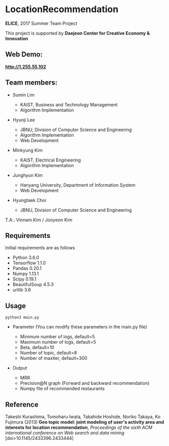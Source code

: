 # LocationRecommendation

__ELICE__, 2017 Summer Team Project

This project is supported by __Daejeon Center for Creative Economy & Innovation__

## Web Demo:
__http://1.255.55.102__

## Team members:

* Sumin Lim 
  * KAIST, Business and Technology Management
  * Algorithm Implementation

* Hyunji Lee 
  * JBNU, Division of Computer Science and Engineering
  * Algorithm Implementation
  * Web Development

* Minkyung Kim
  * KAIST, Electrical Engineering
  * Algorithm Implementation

* Junghyun Kim
  * Hanyang University, Department of Information System
  * Web Development

* Hyungtaek Choi 
  * JBNU, Division of Computer Science and Engineering



T.A.: Vinnam Kim / Jooyeon Kim 

## Requirements

Initial requirements are as follows

* Python 3.6.0
* Tensorflow 1.1.0
* Pandas 0.20.1
* Numpy 1.13.1
* Scipy 0.19.1
* BeautifulSoup 4.5.3
* urllib 3.6


## Usage

```
python3 main.py
```

* Parameter (You can modify these parameters in the main.py file)
  * Minimum number of logs, default=5
  * Maximum number of logs, default=5
  * Beta, default=10
  * Number of topic, default=8
  * Number of maxiter, default=300

* Output
  * MRR
  * Precision@N graph (Forward and backward recommendation)
  * Numpy file of recommended restaurants

## Reference
Takeshi Kurashima, Tomoharu Iwata, Takahide Hoshide, Noriko Takaya, Ko Fujimura (2013) __Geo topic model: joint modeling of user's activity area and interests for location recommendation__, *Proceedings of the sixth ACM international conference on Web search and data mining*  [doi>10.1145/2433396.2433444] 

